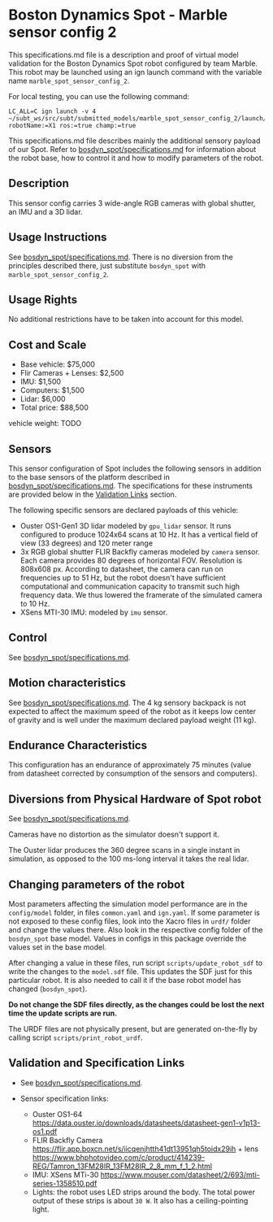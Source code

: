 # Boston Dynamics Spot - Marble sensor config 2
This specifications.md file is a description and proof of virtual model validation for the
Boston Dynamics Spot robot configured by team Marble. This robot may be launched using an
ign launch command with the variable name `marble_spot_sensor_config_2`.

For local testing, you can use the following command:

    LC_ALL=C ign launch -v 4 ~/subt_ws/src/subt/submitted_models/marble_spot_sensor_config_2/launch/example.ign robotName:=X1 ros:=true champ:=true

This specifications.md file describes mainly the additional sensory payload of our Spot. Refer to
[bosdyn_spot/specifications.md](../bosdyn_spot/specifications.md) for information about the robot base,
how to control it and how to modify parameters of the robot.

## Description
This sensor config carries 3 wide-angle RGB cameras with global shutter, an IMU and a 3D lidar.

## Usage Instructions

See [bosdyn_spot/specifications.md](../bosdyn_spot/specifications.md). There is no diversion from
the principles described there, just substitute `bosdyn_spot` with `marble_spot_sensor_config_2`.

## Usage Rights
No additional restrictions have to be taken into account for this model.

## Cost and Scale
* Base vehicle: $75,000
* Flir Cameras + Lenses: $2,500
* IMU: $1,500
* Computers: $1,500
* Lidar: $6,000
* Total price: $88,500

vehicle weight: TODO

## Sensors
This sensor configuration of Spot includes the following sensors in addition to the base sensors of the platform
described in [bosdyn_spot/specifications.md](../bosdyn_spot/specifications.md).
The specifications for these instruments are provided below in the [Validation Links](#validation_links) section.

The following specific sensors are declared payloads of this vehicle:

* Ouster OS1-Gen1 3D lidar modeled by `gpu_lidar` sensor. It runs configured to produce 1024x64 scans at 10 Hz. It has a vertical field of view (33 degrees) and 120 meter range
* 3x RGB global shutter FLIR Backfly cameras modeled by `camera` sensor. Each camera provides 80 degrees of horizontal FOV. Resolution is 808x608 px. According to datasheet, the camera can run on frequencies up to 51 Hz, but the robot doesn't have sufficient computational and communication capacity to transmit such high frequency data. We thus lowered the framerate of the simulated camera to 10 Hz. 
* XSens MTI-30 IMU: modeled by `imu` sensor.

## Control

See [bosdyn_spot/specifications.md](../bosdyn_spot/specifications.md).

## Motion characteristics

See [bosdyn_spot/specifications.md](../bosdyn_spot/specifications.md).
The 4 kg sensory backpack is not expected to affect the maximum speed of the robot
as it keeps low center of gravity and is well under the maximum declared payload weight (11 kg).

## Endurance Characteristics
This configuration has an endurance of approximately 75 minutes (value from datasheet corrected
by consumption of the sensors and computers).

## Diversions from Physical Hardware of Spot robot
See [bosdyn_spot/specifications.md](../bosdyn_spot/specifications.md).

Cameras have no distortion as the simulator doesn't support it.

The Ouster lidar produces the 360 degree scans in a single instant in simulation, as opposed to the 100 ms-long interval it takes the real lidar.

## Changing parameters of the robot
Most parameters affecting the simulation model performance are in the `config/model` folder,
in files `common.yaml` and `ign.yaml`. If some parameter is not exposed to these config files,
look into the Xacro files in `urdf/` folder and change the values there. Also look in the respective
config folder of the `bosdyn_spot` base model. Values in configs in this package override the values
set in the base model.

After changing a value in these files, run script `scripts/update_robot_sdf` to write the
changes to the `model.sdf` file. This updates the SDF just for this particular robot. It is also needed
to call it if the base robot model has changed (`bosdyn_spot`).

__Do not change the SDF files directly, as the changes could be lost the next time the update scripts are run.__

The URDF files are not physically present, but are generated on-the-fly by calling script
`scripts/print_robot_urdf`.

## Validation and Specification Links
* See [bosdyn_spot/specifications.md](../bosdyn_spot/specifications.md).

* Sensor specification links:
  * Ouster OS1-64 https://data.ouster.io/downloads/datasheets/datasheet-gen1-v1p13-os1.pdf
  * FLIR Backfly Camera https://flir.app.boxcn.net/s/iicqenjhtth41dt13951qh5toidx29ih + lens https://www.bhphotovideo.com/c/product/414239-REG/Tamron_13FM28IR_13FM28IR_2_8_mm_f_1_2.html
  * IMU: XSens MTi-30 https://www.mouser.com/datasheet/2/693/mti-series-1358510.pdf
  * Lights: the robot uses LED strips around the body. The total power output of these strips is about `30 W`. It also has a ceiling-pointing light.
